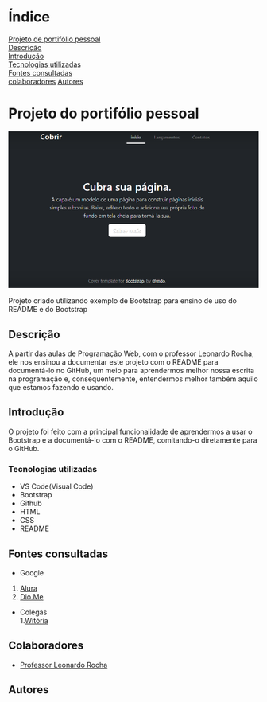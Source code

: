 # Índice

[Projeto de portifólio pessoal](#portifolio_pessoal)  
[Descrição](#descri%C3%A7%C3%A3o)  
[Introdução](#introdu%C3%A7%C3%A3o)  
[Tecnologias utilizadas](#tecnologias-utilizadas)  
[Fontes consultadas](#fontes-consultadas)  
[colaboradores](#colaboradores) 
[Autores]() 

# Projeto do portifólio pessoal

![Capa do projeto](img/Capa.png)

Projeto criado utilizando exemplo de Bootstrap para ensino de uso do README e do Bootstrap

 ## Descrição
A partir das aulas de Programação Web, com o professor Leonardo Rocha, ele nos ensinou a documentar este projeto com o README para documentá-lo no GitHub, um meio para aprendermos melhor nossa escrita na programação e, consequentemente, entendermos melhor também aquilo que estamos fazendo e usando. 

 ## Introdução
O projeto foi feito com a principal funcionalidade de aprendermos a usar o Bootstrap e a documentá-lo com o README, comitando-o diretamente para o GitHub.

 ### Tecnologias utilizadas
 * VS Code(Visual Code) 
 * Bootstrap 
 * Github 
 * HTML 
 * CSS 
 * README 
 ## Fontes consultadas
 * Google 
  1. [Alura](https://www.alura.com.br/artigos/escrever-bom-readme) 
  2. [Dio.Me](https://www.dio.me/articles/personalize-o-readme-no-github)  
 * Colegas   
 1.[Witória](https://github.com/Witoriabeatriz) 
 ## Colaboradores
 * [Professor Leonardo Rocha](https://github.com/leonardossrocha) 
 ## Autores
 
